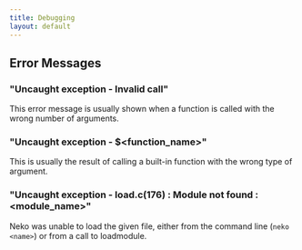 ```yaml
---
title: Debugging
layout: default
---
```


## Error Messages

### "Uncaught exception - Invalid call"

This error message is usually shown when a function is called with the wrong number of arguments.

### "Uncaught exception - $<function_name>"

This is usually the result of calling a built-in function with the wrong type of argument.

### "Uncaught exception - load.c(176) : Module not found : <module_name>"

Neko was unable to load the given file, either from the command line (`neko <name>`) or from a call to loadmodule.
